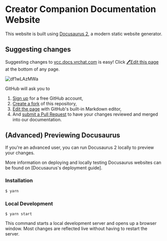 # Creator Companion Documentation Website
This website is built using [Docusaurus 2](https://docusaurus.io/), a modern static website generator.

## Suggesting changes
Suggesting changes to [vcc.docs.vrchat.com](https://vcc.docs.vrchat.com/) is easy! Click [🖊Edit this page](https://github.com/vrchat-community/creator-companion/edit/main/Docs/docs/index.md) at the bottom of any page.

![df1wLAzMWa](https://user-images.githubusercontent.com/117199600/234874085-d792773c-ac9b-4920-b966-a5666bbb9e20.png)

GitHub will ask you to
1. [Sign up](https://github.com/join) for a free GitHub account,
2. [Create a fork](https://github.com/vrchat-community/creator-companion/fork) of this repository,
3. [Edit the page](https://github.com/vrchat-community/creator-companion/edit/main/Docs/docs/index.md) with GitHub's built-in Markdown editor,
4. And [submit a Pull Request](https://github.com/vrchat-community/creator-companion/compare) to have your changes reviewed and merged into our documentation.

## (Advanced) Previewing Docusaurus

If you're an advanced user, you can run Docusaurus 2 locally to preview your changes.

More information on deploying and locally testing Docusaurus websites can be found on [Docusaurus's deployment guide].

### Installation

```
$ yarn
```

### Local Development

```
$ yarn start
```

This command starts a local development server and opens up a browser window. Most changes are reflected live without having to restart the server.
